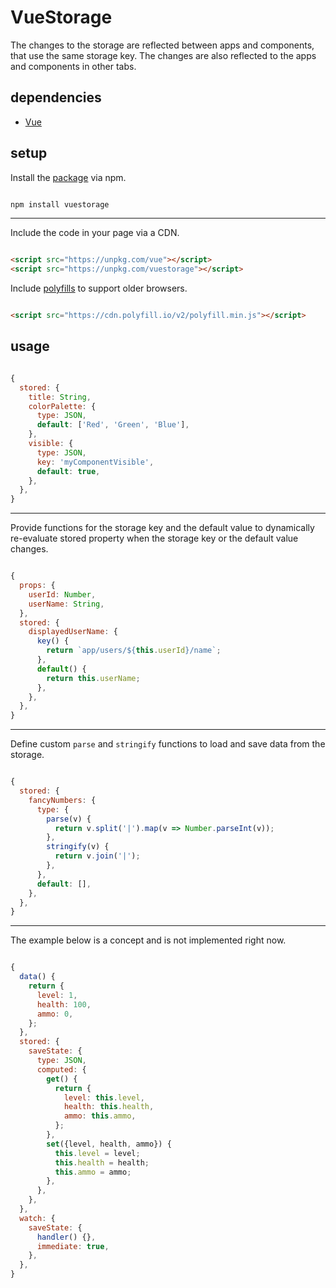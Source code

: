 # VueStorage

The changes to the storage are reflected between apps and components, that use the same storage key. The changes are also reflected to the apps and components in other tabs.

## dependencies

- [Vue](https://github.com/vuejs/vue)

## setup

Install the [package](https://www.npmjs.com/package/vuestorage) via npm.

```sh

npm install vuestorage

```

---

Include the code in your page via a CDN.

```html

<script src="https://unpkg.com/vue"></script>
<script src="https://unpkg.com/vuestorage"></script>

```

Include [polyfills](https://polyfill.io/) to support older browsers.

```html

<script src="https://cdn.polyfill.io/v2/polyfill.min.js"></script>

```

## usage

```js

{
  stored: {
    title: String,
    colorPalette: {
      type: JSON,
      default: ['Red', 'Green', 'Blue'],
    },
    visible: {
      type: JSON,
      key: 'myComponentVisible',
      default: true,
    },
  },
}

```

---

Provide functions for the storage key and the default value to dynamically re-evaluate stored property when the storage key or the default value changes.

```js

{
  props: {
    userId: Number,
    userName: String,
  },
  stored: {
    displayedUserName: {
      key() {
        return `app/users/${this.userId}/name`;
      },
      default() {
        return this.userName;
      },
    },
  },
}

```

---

Define custom `parse` and `stringify` functions to load and save data from the storage.

```js

{
  stored: {
    fancyNumbers: {
      type: {
        parse(v) {
          return v.split('|').map(v => Number.parseInt(v));
        },
        stringify(v) {
          return v.join('|');
        },
      },
      default: [],
    },
  },
}

```

---

The example below is a concept and is not implemented right now.

```js

{
  data() {
    return {
      level: 1,
      health: 100,
      ammo: 0,
    };
  },
  stored: {
    saveState: {
      type: JSON,
      computed: {
        get() {
          return {
            level: this.level,
            health: this.health,
            ammo: this.ammo,
          };
        },
        set({level, health, ammo}) {
          this.level = level;
          this.health = health;
          this.ammo = ammo;
        },
      },
    },
  },
  watch: {
    saveState: {
      handler() {},
      immediate: true,
    },
  },
}

```
